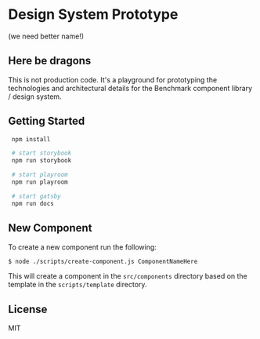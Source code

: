 # Design System Prototype
(we need better name!)

## Here be dragons
This is not production code. It's a playground for prototyping the technologies and architectural details for the Benchmark component library / design system.

## Getting Started
```bash
 npm install

 # start storybook
 npm run storybook

 # start playroom
 npm run playroom

 # start gatsby
 npm run docs
```

## New Component
To create a new component run the following:

```bash
$ node ./scripts/create-component.js ComponentNameHere
```

This will create a component in the `src/components` directory based on the template in the `scripts/template` directory.


## License

MIT